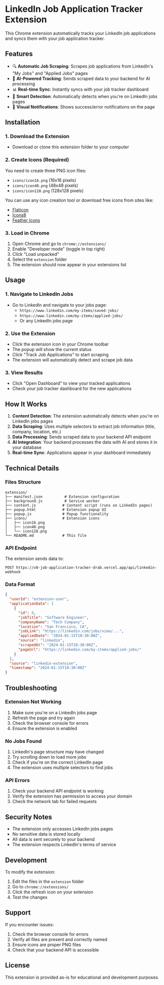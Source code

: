 # LinkedIn Job Application Tracker Extension

This Chrome extension automatically tracks your LinkedIn job applications and syncs them with your job application tracker.

## Features

- 🔍 **Automatic Job Scraping**: Scrapes job applications from LinkedIn's "My Jobs" and "Applied Jobs" pages
- 🤖 **AI-Powered Tracking**: Sends scraped data to your backend for AI processing
- 📊 **Real-time Sync**: Instantly syncs with your job tracker dashboard
- 🎯 **Smart Detection**: Automatically detects when you're on LinkedIn jobs pages
- 🔔 **Visual Notifications**: Shows success/error notifications on the page

## Installation

### 1. Download the Extension
- Download or clone this extension folder to your computer

### 2. Create Icons (Required)
You need to create three PNG icon files:
- `icons/icon16.png` (16x16 pixels)
- `icons/icon48.png` (48x48 pixels) 
- `icons/icon128.png` (128x128 pixels)

You can use any icon creation tool or download free icons from sites like:
- [Flaticon](https://www.flaticon.com/)
- [Icons8](https://icons8.com/)
- [Feather Icons](https://feathericons.com/)

### 3. Load in Chrome
1. Open Chrome and go to `chrome://extensions/`
2. Enable "Developer mode" (toggle in top right)
3. Click "Load unpacked"
4. Select the `extension` folder
5. The extension should now appear in your extensions list

## Usage

### 1. Navigate to LinkedIn Jobs
- Go to LinkedIn and navigate to your jobs page:
  - `https://www.linkedin.com/my-items/saved-jobs/`
  - `https://www.linkedin.com/my-items/applied-jobs/`
  - Or any LinkedIn jobs page

### 2. Use the Extension
- Click the extension icon in your Chrome toolbar
- The popup will show the current status
- Click "Track Job Applications" to start scraping
- The extension will automatically detect and scrape job data

### 3. View Results
- Click "Open Dashboard" to view your tracked applications
- Check your job tracker dashboard for the new applications

## How It Works

1. **Content Detection**: The extension automatically detects when you're on LinkedIn jobs pages
2. **Data Scraping**: Uses multiple selectors to extract job information (title, company, location, etc.)
3. **Data Processing**: Sends scraped data to your backend API endpoint
4. **AI Integration**: Your backend processes the data with AI and stores it in your database
5. **Real-time Sync**: Applications appear in your dashboard immediately

## Technical Details

### Files Structure
```
extension/
├── manifest.json          # Extension configuration
├── background.js          # Service worker
├── content.js            # Content script (runs on LinkedIn pages)
├── popup.html            # Extension popup UI
├── popup.js              # Popup functionality
├── icons/                # Extension icons
│   ├── icon16.png
│   ├── icon48.png
│   └── icon128.png
└── README.md             # This file
```

### API Endpoint
The extension sends data to:
```
POST https://v0-job-application-tracker-drab.vercel.app/api/linkedin-webhook
```

### Data Format
```json
{
  "userId": "extension-user",
  "applicationData": [
    {
      "id": 0,
      "jobTitle": "Software Engineer",
      "companyName": "Tech Company",
      "location": "San Francisco, CA",
      "jobLink": "https://linkedin.com/jobs/view/...",
      "appliedDate": "2024-01-15T10:30:00Z",
      "source": "linkedin",
      "scrapedAt": "2024-01-15T10:30:00Z",
      "pageUrl": "https://linkedin.com/my-items/applied-jobs/"
    }
  ],
  "source": "linkedin-extension",
  "timestamp": "2024-01-15T10:30:00Z"
}
```

## Troubleshooting

### Extension Not Working
1. Make sure you're on a LinkedIn jobs page
2. Refresh the page and try again
3. Check the browser console for errors
4. Ensure the extension is enabled

### No Jobs Found
1. LinkedIn's page structure may have changed
2. Try scrolling down to load more jobs
3. Check if you're on the correct LinkedIn page
4. The extension uses multiple selectors to find jobs

### API Errors
1. Check your backend API endpoint is working
2. Verify the extension has permission to access your domain
3. Check the network tab for failed requests

## Security Notes

- The extension only accesses LinkedIn jobs pages
- No sensitive data is stored locally
- All data is sent securely to your backend
- The extension respects LinkedIn's terms of service

## Development

To modify the extension:
1. Edit the files in the `extension` folder
2. Go to `chrome://extensions/`
3. Click the refresh icon on your extension
4. Test the changes

## Support

If you encounter issues:
1. Check the browser console for errors
2. Verify all files are present and correctly named
3. Ensure icons are proper PNG files
4. Check that your backend API is accessible

## License

This extension is provided as-is for educational and development purposes. 